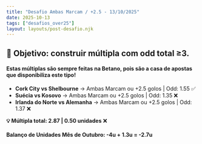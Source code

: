 ```yaml
---
title: "Desafio Ambas Marcam / +2.5 - 13/10/2025"
date: 2025-10-13
tags: ["desafios_over25"]
layout: layouts/post-desafio.njk
---
```


## 🎯 Objetivo: construir múltipla com odd total ≥3.

#### Estas múltiplas são sempre feitas na Betano, pois são a casa de apostas que disponibiliza este tipo!

- **Cork City vs Shelbourne** → Ambas Marcam ou +2.5 golos | Odd: 1.55 ✅
- **Suécia vs Kosovo** → Ambas Marcam ou +2.5 golos | Odd: 1.35 ❌
- **Irlanda do Norte vs Alemanha** → Ambas Marcam ou +2.5 golos | Odd: 1.37 ❌

**💡 Múltipla total: 2.87 | 0.50 unidades** ❌

#### Balanço de Unidades Mês de Outubro: -4u + 1.3u = -2.7u